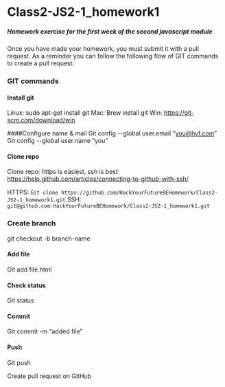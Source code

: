 # Class2-JS2-1_homework1
##### Homework exercise for the first week of the second javascript module
Once you have made your homework, you must submit it with a pull request. As a reminder you can follow the following flow of GIT commands to create a pull request:

### GIT commands

#### Install git
Linux: sudo apt-get install git
Mac: Brew install git
Win: https://git-scm.com/download/win

####Configure name & mail
Git config --global user.email “you@hyf.com”
Git config --global user.name “you”

#### Clone repo
Clone repo: https is easiest, ssh is best
https://help.github.com/articles/connecting-to-github-with-ssh/

HTTPS: `Git clone
https://github.com/HackYourFutureBEHomework/Class2-JS2-1_homework1.git`
SSH: `git@github.com:HackYourFutureBEHomework/Class2-JS2-1_homework1.git`

### Create branch
git checkout -b branch-name


#### Add file
Git add file.html

#### Check status
Git status

#### Commit
Git commit -m “added file”

#### Push
Git push

Create pull request on GitHub


